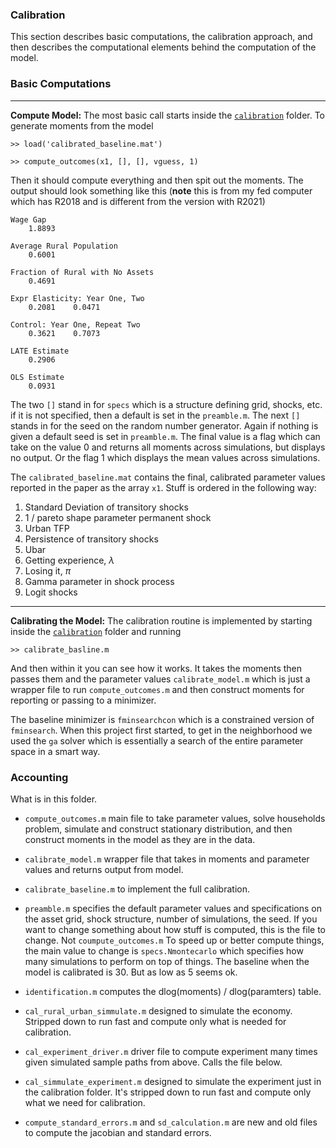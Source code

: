 ### Calibration

This section describes basic computations, the calibration approach, and then describes the computational elements behind the computation of the model. 

### Basic Computations
---
**Compute Model:** The most basic call starts inside the [``calibration``](https://github.com/mwaugh0328/final_migration/tree/main/calibration) folder. To generate moments from the model

```
>> load('calibrated_baseline.mat')

>> compute_outcomes(x1, [], [], vguess, 1)
```
Then it should compute everything and then spit out the moments. The output should look something like this (**note** this is from my fed computer which has R2018 and is different from the version with R2021)
```
Wage Gap
    1.8893

Average Rural Population
    0.6001

Fraction of Rural with No Assets
    0.4691

Expr Elasticity: Year One, Two
    0.2081    0.0471

Control: Year One, Repeat Two
    0.3621    0.7073

LATE Estimate
    0.2906

OLS Estimate
    0.0931
```
The two ``[]`` stand in for ``specs`` which is a structure defining grid, shocks, etc. if it is not specified, then a default is set in the ``preamble.m``. The next ``[]`` stands in for the seed on the random number generator. Again if nothing is given a default seed is set in ``preamble.m``. The  final value is a flag which can take on the value 0 and returns all moments across simulations, but displays no output. Or the flag 1 which displays the mean values across simulations.

The ``calibrated_baseline.mat`` contains the final, calibrated parameter values reported in the paper as the array ``x1``. Stuff is ordered in the following way:

1. Standard Deviation of transitory shocks
2. 1 / pareto shape parameter permanent shock
3. Urban TFP
4. Persistence of transitory shocks
5. Ubar
6. Getting experience, $\lambda$
7. Losing it, $\pi$
8. Gamma parameter in shock process
9. Logit shocks

---

**Calibrating the Model:** The calibration routine is implemented by starting inside the [``calibration``](https://github.com/mwaugh0328/final_migration/tree/main/calibration) folder and running
```
>> calibrate_basline.m
```
And then within it you can see how it works. It takes the moments then passes them and the parameter values ``calibrate_model.m`` which is just a wrapper file to run ``compute_outcomes.m`` and then construct moments for reporting or passing to a minimizer.

The baseline minimizer is ``fminsearchcon`` which is a constrained version of ``fminsearch``.  When this project first started, to get in the neighborhood we used the ``ga`` solver which is essentially a search of the entire parameter space in a smart way.

### Accounting

What is in this folder.

- ``compute_outcomes.m`` main file to take parameter values, solve households problem, simulate and construct stationary distribution, and then construct moments in the model as they are in the data.

- ``calibrate_model.m`` wrapper file that takes in moments and parameter values and returns output from model.

- ``calibrate_baseline.m`` to implement the full calibration.

- ``preamble.m`` specifies the default parameter values and specifications on the asset grid, shock structure, number of simulations, the seed. If you want to change something about how stuff is computed, this is the file to change. Not ``coumpute_outcomes.m`` To speed up or better compute things, the main value to change is ``specs.Nmontecarlo`` which specifies how many simulations to perform on top of things. The baseline when the model is calibrated is 30. But as low as 5 seems ok.

- ``identification.m`` computes the dlog(moments) / dlog(paramters) table.

- ``cal_rural_urban_simmulate.m`` designed to simulate the economy. Stripped down to run fast and compute only what is needed for calibration.

- ``cal_experiment_driver.m`` driver file to compute experiment many times given simulated sample paths from above. Calls the file below.

- ``cal_simmulate_experiment.m`` designed to simulate the experiment just in the calibration folder. It's stripped down to run fast and compute only what we need for calibration.

- ``compute_standard_errors.m`` and ``sd_calculation.m`` are new and old files to compute the jacobian and standard errors.  
